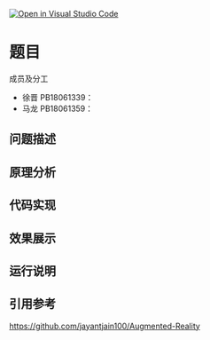 [![Open in Visual Studio Code](https://classroom.github.com/assets/open-in-vscode-f059dc9a6f8d3a56e377f745f24479a46679e63a5d9fe6f495e02850cd0d8118.svg)](https://classroom.github.com/online_ide?assignment_repo_id=6627215&assignment_repo_type=AssignmentRepo)
# 题目
成员及分工
+ 徐晋 PB18061339：
+ 马龙 PB18061359：
## 问题描述

## 原理分析

## 代码实现

## 效果展示

## 运行说明

## 引用参考
https://github.com/jayantjain100/Augmented-Reality
